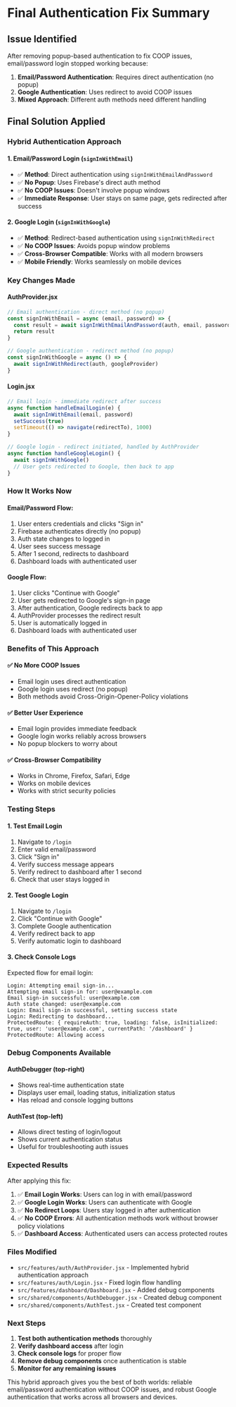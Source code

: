 # Final Authentication Fix Summary

## Issue Identified
After removing popup-based authentication to fix COOP issues, email/password login stopped working because:
1. **Email/Password Authentication**: Requires direct authentication (no popup)
2. **Google Authentication**: Uses redirect to avoid COOP issues
3. **Mixed Approach**: Different auth methods need different handling

## Final Solution Applied

### **Hybrid Authentication Approach**

#### **1. Email/Password Login** (`signInWithEmail`)
- ✅ **Method**: Direct authentication using `signInWithEmailAndPassword`
- ✅ **No Popup**: Uses Firebase's direct auth method
- ✅ **No COOP Issues**: Doesn't involve popup windows
- ✅ **Immediate Response**: User stays on same page, gets redirected after success

#### **2. Google Login** (`signInWithGoogle`)
- ✅ **Method**: Redirect-based authentication using `signInWithRedirect`
- ✅ **No COOP Issues**: Avoids popup window problems
- ✅ **Cross-Browser Compatible**: Works with all modern browsers
- ✅ **Mobile Friendly**: Works seamlessly on mobile devices

### **Key Changes Made**

#### **AuthProvider.jsx**
```javascript
// Email authentication - direct method (no popup)
const signInWithEmail = async (email, password) => {
  const result = await signInWithEmailAndPassword(auth, email, password)
  return result
}

// Google authentication - redirect method (no popup)
const signInWithGoogle = async () => {
  await signInWithRedirect(auth, googleProvider)
}
```

#### **Login.jsx**
```javascript
// Email login - immediate redirect after success
async function handleEmailLogin(e) {
  await signInWithEmail(email, password)
  setSuccess(true)
  setTimeout(() => navigate(redirectTo), 1000)
}

// Google login - redirect initiated, handled by AuthProvider
async function handleGoogleLogin() {
  await signInWithGoogle()
  // User gets redirected to Google, then back to app
}
```

### **How It Works Now**

#### **Email/Password Flow:**
1. User enters credentials and clicks "Sign in"
2. Firebase authenticates directly (no popup)
3. Auth state changes to logged in
4. User sees success message
5. After 1 second, redirects to dashboard
6. Dashboard loads with authenticated user

#### **Google Flow:**
1. User clicks "Continue with Google"
2. User gets redirected to Google's sign-in page
3. After authentication, Google redirects back to app
4. AuthProvider processes the redirect result
5. User is automatically logged in
6. Dashboard loads with authenticated user

### **Benefits of This Approach**

#### **✅ No More COOP Issues**
- Email login uses direct authentication
- Google login uses redirect (no popup)
- Both methods avoid Cross-Origin-Opener-Policy violations

#### **✅ Better User Experience**
- Email login provides immediate feedback
- Google login works reliably across browsers
- No popup blockers to worry about

#### **✅ Cross-Browser Compatibility**
- Works in Chrome, Firefox, Safari, Edge
- Works on mobile devices
- Works with strict security policies

### **Testing Steps**

#### **1. Test Email Login**
1. Navigate to `/login`
2. Enter valid email/password
3. Click "Sign in"
4. Verify success message appears
5. Verify redirect to dashboard after 1 second
6. Check that user stays logged in

#### **2. Test Google Login**
1. Navigate to `/login`
2. Click "Continue with Google"
3. Complete Google authentication
4. Verify redirect back to app
5. Verify automatic login to dashboard

#### **3. Check Console Logs**
Expected flow for email login:
```
Login: Attempting email sign-in...
Attempting email sign-in for: user@example.com
Email sign-in successful: user@example.com
Auth state changed: user@example.com
Login: Email sign-in successful, setting success state
Login: Redirecting to dashboard...
ProtectedRoute: { requireAuth: true, loading: false, isInitialized: true, user: 'user@example.com', currentPath: '/dashboard' }
ProtectedRoute: Allowing access
```

### **Debug Components Available**

#### **AuthDebugger** (top-right)
- Shows real-time authentication state
- Displays user email, loading status, initialization status
- Has reload and console logging buttons

#### **AuthTest** (top-left)
- Allows direct testing of login/logout
- Shows current authentication status
- Useful for troubleshooting auth issues

### **Expected Results**

After applying this fix:
1. ✅ **Email Login Works**: Users can log in with email/password
2. ✅ **Google Login Works**: Users can authenticate with Google
3. ✅ **No Redirect Loops**: Users stay logged in after authentication
4. ✅ **No COOP Errors**: All authentication methods work without browser policy violations
5. ✅ **Dashboard Access**: Authenticated users can access protected routes

### **Files Modified**

- `src/features/auth/AuthProvider.jsx` - Implemented hybrid authentication approach
- `src/features/auth/Login.jsx` - Fixed login flow handling
- `src/features/dashboard/Dashboard.jsx` - Added debug components
- `src/shared/components/AuthDebugger.jsx` - Created debug component
- `src/shared/components/AuthTest.jsx` - Created test component

### **Next Steps**

1. **Test both authentication methods** thoroughly
2. **Verify dashboard access** after login
3. **Check console logs** for proper flow
4. **Remove debug components** once authentication is stable
5. **Monitor for any remaining issues**

This hybrid approach gives you the best of both worlds: reliable email/password authentication without COOP issues, and robust Google authentication that works across all browsers and devices.
